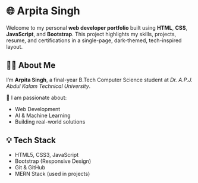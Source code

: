 <!DOCTYPE html>
<html lang="en">
<head>
  <meta charset="UTF-8" />
  <meta name="viewport" content="width=device-width, initial-scale=1.0"/>
</head>
<body>

  <h1>🌐 Arpita Singh </h1>

  <p>Welcome to my personal <strong>web developer portfolio</strong> built using <strong>HTML</strong>, <strong>CSS</strong>, <strong>JavaScript</strong>, and <strong>Bootstrap</strong>. This project highlights my skills, projects, resume, and certifications in a single-page, dark-themed, tech-inspired layout.</p>

  <section>
    <h2>👩‍💻 About Me</h2>
    <p>I’m <strong>Arpita Singh</strong>, a final-year B.Tech Computer Science student at <em>Dr. A.P.J. Abdul Kalam Technical University</em>.</p>
    <p>🎯 I am passionate about:</p>
    <ul>
      <li>Web Development</li>
      <li>AI & Machine Learning </li>
      <li>Building real-world solutions</li>
    </ul>
  </section>

  <section>
    <h2>💡 Tech Stack</h2>
    <ul>
      <li>HTML5, CSS3, JavaScript</li>
      <li>Bootstrap (Responsive Design)</li>
      <li>Git & GitHub</li>
      <li>MERN Stack (used in projects)</li>
    </ul>
  </section>
